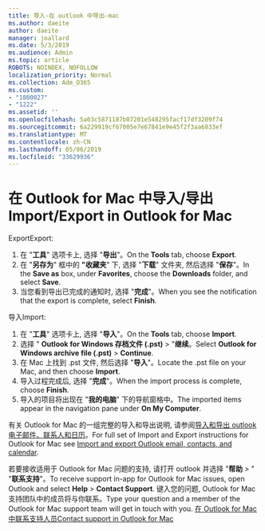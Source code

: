 ```yaml
---
title: 导入-在 outlook 中导出-mac
ms.author: daeite
author: daeite
manager: joallard
ms.date: 5/3/2019
ms.audience: Admin
ms.topic: article
ROBOTS: NOINDEX, NOFOLLOW
localization_priority: Normal
ms.collection: Adm_O365
ms.custom:
- "1800027"
- "1222"
ms.assetid: ''
ms.openlocfilehash: 5a03c5871187b07201e548295facf17df3209f74
ms.sourcegitcommit: 6a229919cf67005e7e67841e9e45f2f3aa6833ef
ms.translationtype: MT
ms.contentlocale: zh-CN
ms.lasthandoff: 05/06/2019
ms.locfileid: "33629936"
---
```

# <a name="importexport-in-outlook-for-mac"></a><span data-ttu-id="e80ff-102">在 Outlook for Mac 中导入/导出</span><span class="sxs-lookup"><span data-stu-id="e80ff-102">Import/Export in Outlook for Mac</span></span> 

<span data-ttu-id="e80ff-103">Export</span><span class="sxs-lookup"><span data-stu-id="e80ff-103">Export:</span></span>
1. <span data-ttu-id="e80ff-104">在 "**工具**" 选项卡上, 选择 "**导出**"。</span><span class="sxs-lookup"><span data-stu-id="e80ff-104">On the **Tools** tab, choose **Export**.</span></span>
2. <span data-ttu-id="e80ff-105">在 "**另存为**" 框中的 **"收藏夹**" 下, 选择 "**下载**" 文件夹, 然后选择 "**保存**"。</span><span class="sxs-lookup"><span data-stu-id="e80ff-105">In the **Save as** box, under **Favorites**, choose the **Downloads** folder, and select **Save**.</span></span>
3. <span data-ttu-id="e80ff-106">当您看到导出已完成的通知时, 选择 "**完成**"。</span><span class="sxs-lookup"><span data-stu-id="e80ff-106">When you see the notification that the export is complete, select **Finish**.</span></span>

<span data-ttu-id="e80ff-107">导入</span><span class="sxs-lookup"><span data-stu-id="e80ff-107">Import:</span></span>
1. <span data-ttu-id="e80ff-108">在 "**工具**" 选项卡上, 选择 "**导入**"。</span><span class="sxs-lookup"><span data-stu-id="e80ff-108">On the **Tools** tab, choose **Import**.</span></span>
2. <span data-ttu-id="e80ff-109">选择 " **Outlook for Windows 存档文件 (.pst)** > "**继续**。</span><span class="sxs-lookup"><span data-stu-id="e80ff-109">Select **Outlook for Windows archive file (.pst)** > **Continue**.</span></span>
3. <span data-ttu-id="e80ff-110">在 Mac 上找到 .pst 文件, 然后选择 "**导入**"。</span><span class="sxs-lookup"><span data-stu-id="e80ff-110">Locate the .pst file on your Mac, and then choose **Import**.</span></span>
4. <span data-ttu-id="e80ff-111">导入过程完成后, 选择 "**完成**"。</span><span class="sxs-lookup"><span data-stu-id="e80ff-111">When the import process is complete, choose **Finish**.</span></span>
5. <span data-ttu-id="e80ff-112">导入的项目将出现在 "**我的电脑**" 下的导航窗格中。</span><span class="sxs-lookup"><span data-stu-id="e80ff-112">The imported items appear in the navigation pane under **On My Computer**.</span></span>

<span data-ttu-id="e80ff-113">有关 Outlook for Mac 的一组完整的导入和导出说明, 请参阅[导入和导出 outlook 电子邮件、联系人和日历](https://support.office.com/article/92577192-3881-4502-b79d-c3bbada6c8ef#ID0EAACAAA=Mac)。</span><span class="sxs-lookup"><span data-stu-id="e80ff-113">For full set of Import and Export instructions for Outlook for Mac see [Import and export Outlook email, contacts, and calendar](https://support.office.com/article/92577192-3881-4502-b79d-c3bbada6c8ef#ID0EAACAAA=Mac).</span></span> 

<span data-ttu-id="e80ff-114">若要接收适用于 Outlook for Mac 问题的支持, 请打开 outlook 并选择 "**帮助** > " "**联系支持**"。</span><span class="sxs-lookup"><span data-stu-id="e80ff-114">To receive support in-app for Outlook for Mac issues, open Outlook and select **Help** > **Contact Support**.</span></span> <span data-ttu-id="e80ff-115">键入您的问题, Outlook for Mac 支持团队中的成员将与你联系。</span><span class="sxs-lookup"><span data-stu-id="e80ff-115">Type your question and a member of the Outlook for Mac support team will get in touch with you.</span></span> [<span data-ttu-id="e80ff-116">在 Outlook for Mac 中联系支持人员</span><span class="sxs-lookup"><span data-stu-id="e80ff-116">Contact support in Outlook for Mac</span></span>](https://go.microsoft.com/fwlink/?linkid=2002400&clcid=0x409)